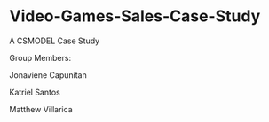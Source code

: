 # Video-Games-Sales-Case-Study
A CSMODEL Case Study

Group Members:

Jonaviene Capunitan

Katriel Santos

Matthew Villarica
